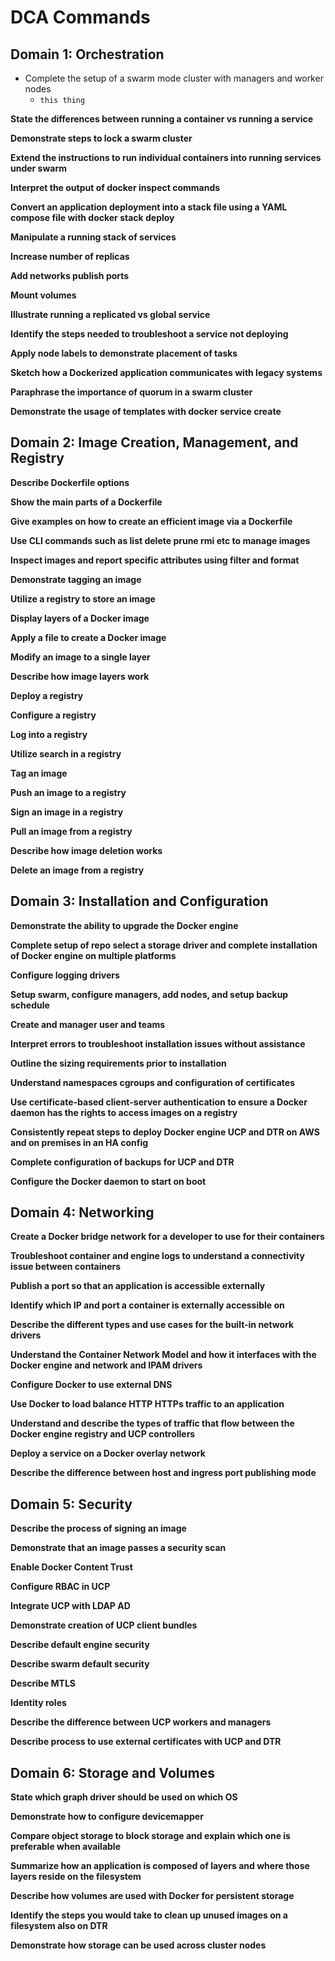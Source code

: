 # DCA Commands

## Domain 1: Orchestration

* Complete the setup of a swarm mode cluster with managers and worker nodes
  * `this thing`

**State the differences between running a container vs running a service**

**Demonstrate steps to lock a swarm cluster**

**Extend the instructions to run individual containers into running services under swarm**

**Interpret the output of docker inspect commands**

**Convert an application deployment into a stack file using a YAML compose file with docker stack deploy**

**Manipulate a running stack of services**

**Increase number of replicas**

**Add networks publish ports**

**Mount volumes**

**Illustrate running a replicated vs global service**

**Identify the steps needed to troubleshoot a service not deploying**

**Apply node labels to demonstrate placement of tasks**

**Sketch how a Dockerized application communicates with legacy systems**

**Paraphrase the importance of quorum in a swarm cluster**

**Demonstrate the usage of templates with docker service create**


## Domain 2: Image Creation, Management, and Registry

**Describe Dockerfile options**

**Show the main parts of a Dockerfile**

**Give examples on how to create an efficient image via a Dockerfile**

**Use CLI commands such as list delete prune rmi etc to manage images**

**Inspect images and report specific attributes using filter and format**

**Demonstrate tagging an image**

**Utilize a registry to store an image**

**Display layers of a Docker image**

**Apply a file to create a Docker image**

**Modify an image to a single layer**

**Describe how image layers work**

**Deploy a registry**

**Configure a registry**

**Log into a registry**

**Utilize search in a registry**

**Tag an image**

**Push an image to a registry**

**Sign an image in a registry**

**Pull an image from a registry**

**Describe how image deletion works**

**Delete an image from a registry**


## Domain 3: Installation and Configuration

**Demonstrate the ability to upgrade the Docker engine**

**Complete setup of repo select a storage driver and complete installation of Docker engine on multiple platforms**

**Configure logging drivers**

**Setup swarm, configure managers, add nodes, and setup backup schedule**

**Create and manager user and teams**

**Interpret errors to troubleshoot installation issues without assistance**

**Outline the sizing requirements prior to installation**

**Understand namespaces cgroups and configuration of certificates**

**Use certificate-based client-server authentication to ensure a Docker daemon has the rights to access images on a registry**

**Consistently repeat steps to deploy Docker engine UCP and DTR on AWS and on premises in an HA config**

**Complete configuration of backups for UCP and DTR**

**Configure the Docker daemon to start on boot**


## Domain 4: Networking

**Create a Docker bridge network for a developer to use for their containers**

**Troubleshoot container and engine logs to understand a connectivity issue between containers**

**Publish a port so that an application is accessible externally**

**Identify which IP and port a container is externally accessible on**

**Describe the different types and use cases for the built-in network drivers**

**Understand the Container Network Model and how it interfaces with the Docker engine and network and IPAM drivers**

**Configure Docker to use external DNS**

**Use Docker to load balance HTTP HTTPs traffic to an application**

**Understand and describe the types of traffic that flow between the Docker engine registry and UCP controllers**

**Deploy a service on a Docker overlay network**

**Describe the difference between host and ingress port publishing mode**


## Domain 5: Security

**Describe the process of signing an image**

**Demonstrate that an image passes a security scan**

**Enable Docker Content Trust**

**Configure RBAC in UCP**

**Integrate UCP with LDAP AD**

**Demonstrate creation of UCP client bundles**

**Describe default engine security**

**Describe swarm default security**

**Describe MTLS**

**Identity roles**

**Describe the difference between UCP workers and managers**

**Describe process to use external certificates with UCP and DTR**


## Domain 6: Storage and Volumes

**State which graph driver should be used on which OS**

**Demonstrate how to configure devicemapper**

**Compare object storage to block storage and explain which one is preferable when available**

**Summarize how an application is composed of layers and where those layers reside on the filesystem**

**Describe how volumes are used with Docker for persistent storage**

**Identify the steps you would take to clean up unused images on a filesystem also on DTR**

**Demonstrate how storage can be used across cluster nodes**
